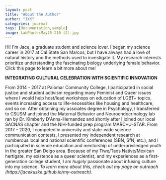 ```yaml
---
layout: post
title: "About the Author"
author: "JXK"
categories: journal
tags: [documentation,sample]
image: LabPhotosMay25-210 (2).jpg
---
```


Hi! I'm Jace, a graduate student and science lover. I began my science career in 2017 at Cal State San Marcos, but I have always had a love of natural history and the methods used to investigate it. My research interests prioritize understanding the fascinating biology underlying female behavior. Click this page to learn a bit more about me!
<p></p>
<p></p>
<b>INTEGRATING CULTURAL CELEBRATION WITH SCIENTIFIC INNOVATION</b>
<p></p>From 2014 - 2017 at Palomar Community College, I participated in social justice and student activism regarding many Feminist and Queer issues where I would help host/lead workshops on education of LGBT+ topics, events increasing access to life-necessities like housing and healthcare, and so on. After obtaining my assoiates degree in Psychology, I transferred to CSUSM and joined the Maternal Behavior and Neuroendocrinology lab ran by Dr. Kimberly D'Anna-Hernandez and shortly after I joined our local SACNAS chapter and the NIH-funded prep program MARC*U-STAR. From 2017 - 2020, I competed in university and state-wide science communication contests, I presented my independent research at numberous local and national scientific conferences (SBN, SfN, etc.), and I participated in science education and mentorship of underpriviledged youth in the greater San Deigo area. Because of my Tiwe/Taos Native/Mexican hertigate, my existence as a queer scientist, and my experiences as a first-generation college student, I am <i>hugely</i> passionate about infusing culture into my science. <i>To learn more about this, check out my page on outreach (https://jacekuske.github.io/my-outreach).</i> 
